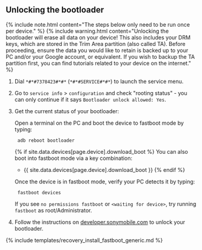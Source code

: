 ## Unlocking the bootloader

{% include note.html content="The steps below only need to be run once per device." %}
{% include warning.html content="Unlocking the bootloader will erase all data on your device!
This also includes your DRM keys, which are stored in the Trim Area partition (also called TA).
Before proceeding, ensure the data you would like to retain is backed up to your PC and/or your Google account, or equivalent.
If you wish to backup the TA partition first, you can find tutorials related to your device on the internet." %}

1. Dial `*#*#7378423#*#*` (`*#*#SERVICE#*#*`) to launch the service menu.
2. Go to `service info` > `configuration` and check "rooting status" - you can only continue if it says `Bootloader unlock allowed: Yes`.
3. Get the current status of your bootloader:

    Open a terminal on the PC and boot the device to fastboot mode by typing:

        adb reboot bootloader

    {% if site.data.devices[page.device].download_boot %}
    You can also boot into fastboot mode via a key combination:

    * {{ site.data.devices[page.device].download_boot }}
    {% endif %}

    Once the device is in fastboot mode, verify your PC detects it by typing:

        fastboot devices

   If you see `no permissions fastboot` or `<waiting for device>`, try running `fastboot` as root/Administrator.

4. Follow the instructions on [developer.sonymobile.com](http://developer.sonymobile.com/unlockbootloader/unlock-yourboot-loader/) to unlock your bootloader.

{% include templates/recovery_install_fastboot_generic.md %}
